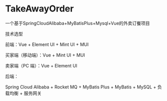 # TakeAwayOrder
一个基于SpringCloudAlibaba+MyBatisPlus+Mysql+Vue的外卖订餐项目

技术选型

前端：Vue + Element UI + Mint UI + MUI

买家端（移动端）：Vue + Mint UI + MUI

卖家端（PC 端）：Vue + Element UI

后端：

 Spring Cloud Alibaba + Rocket MQ + MyBatis Plus + MyBatis + MySQL + 负载均衡 + 服务网关

